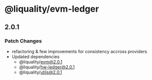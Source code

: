# @liquality/evm-ledger

## 2.0.1

### Patch Changes

-   refactoring & few improvements for consistency accross providers
-   Updated dependencies
    -   @liquality/evm@2.0.1
    -   @liquality/hw-ledger@2.0.1
    -   @liquality/utils@2.0.1

